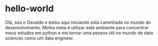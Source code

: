 # hello-world

Olá, sou o Osvaldo e estou aqui iniciando esta caminhada no mundo do desenvolvimento. Minha meta é utilizar este ambiente para concentrar meus estudos em python e me tornar uma pessoa útil no mundo de data sciences como um data engineer.
